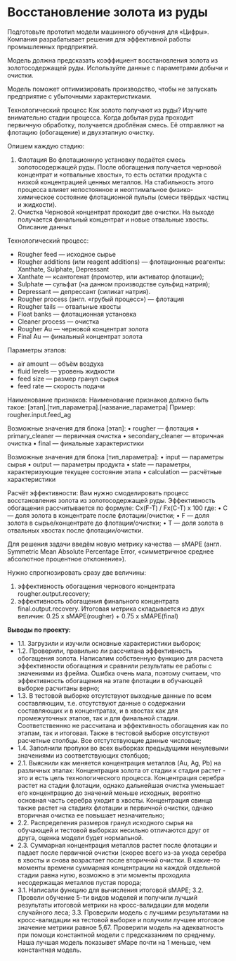 # Восстановление золота из руды

Подготовьте прототип модели машинного обучения для «Цифры». Компания разрабатывает решения для эффективной работы промышленных предприятий.

Модель должна предсказать коэффициент восстановления золота из золотосодержащей руды. Используйте данные с параметрами добычи и очистки.

Модель поможет оптимизировать производство, чтобы не запускать предприятие с убыточными характеристиками.

Технологический процесс
Как золото получают из руды? Изучите внимательно стадии процесса.
Когда добытая руда проходит первичную обработку, получается дроблёная смесь. Её отправляют на флотацию (обогащение) и двухэтапную очистку.

Опишем каждую стадию: 
1. Флотация
Во флотационную установку подаётся смесь золотосодержащей руды. После обогащения получается черновой концентрат и «отвальные хвосты», то есть остатки продукта с низкой концентрацией ценных металлов.
На стабильность этого процесса влияет непостоянное и неоптимальное физико-химическое состояние флотационной пульпы (смеси твёрдых частиц и жидкости).
2. Очистка 
Черновой концентрат проходит две очистки. На выходе получается финальный концентрат и новые отвальные хвосты.
Описание данных

Технологический процесс:
-	Rougher feed — исходное сырье
-	Rougher additions (или reagent additions) — флотационные реагенты: Xanthate, Sulphate, Depressant 
-	Xanthate — ксантогенат (промотер, или активатор флотации);
-	Sulphate — сульфат (на данном производстве сульфид натрия);
-	Depressant — депрессант (силикат натрия).
-	Rougher process (англ. «грубый процесс») — флотация
-	Rougher tails — отвальные хвосты
-	Float banks — флотационная установка
-	Cleaner process — очистка
-	Rougher Au — черновой концентрат золота
-	Final Au — финальный концентрат золота

Параметры этапов:
-	air amount — объём воздуха
-	fluid levels — уровень жидкости
-	feed size — размер гранул сырья
-	feed rate — скорость подачи

Наименование признаков:
Наименование признаков должно быть такое: [этап].[тип_параметра].[название_параметра]
Пример: rougher.input.feed_ag

Возможные значения для блока [этап]:
•	rougher — флотация
•	primary_cleaner — первичная очистка
•	secondary_cleaner — вторичная очистка
•	final — финальные характеристики

Возможные значения для блока [тип_параметра]:
•	input — параметры сырья
•	output — параметры продукта
•	state — параметры, характеризующие текущее состояние этапа
•	calculation — расчётные характеристики

Расчёт эффективности:
Вам нужно смоделировать процесс восстановления золота из золотосодержащей руды.
Эффективность обогащения рассчитывается по формуле: Cx(F-T) / Fx(C-T) x 100
где:
•	C — доля золота в концентрате после флотации/очистки;
•	F — доля золота в сырье/концентрате до флотации/очистки;
•	T — доля золота в отвальных хвостах после флотации/очистки.

Для решения задачи введём новую метрику качества —
sMAPE (англ. Symmetric Mean Absolute Percentage Error, «симметричное среднее абсолютное процентное отклонение»).

Нужно спрогнозировать сразу две величины:
1.	эффективность обогащения чернового концентрата rougher.output.recovery;
2.	эффективность обогащения финального концентрата final.output.recovery.
Итоговая метрика складывается из двух величин: 0.25 x sMAPE(rougher) + 0.75 x sMAPE(final)

**Выводы по проекту:**

- 1.1.  Загрузили и изучили основные характеристики выборок;
- 1.2.  Проверили, правильно ли рассчитана эффективность обогащения золота. Написалим собственную функцию для расчета эффективности обогащения и сравнили результаты ее работы с значениями из фрейма. Ошибка очень мала, поэтому считаем, что эффективность обогащения на этапе флотации в обучающей выборке расчитаны верно;
- 1.3.  В тестовой выборке отсутствуют выходные данные по всем составляющим, т.е. отсутствуют данные о содержании составляющих и в концентратах, и в хвостах как для промежуточных этапов, так и для финальной стадии. Соответственнно не рассчитана и эффективность обогащения как по этапам, так и итоговая. Также в тестовой выборке отсутствуют расчетные столбцы. Все отстутствующие данные числовые;
- 1.4. Заполнили пропуки во всех выборках предыдущими ненулевыми значениями из соответствующих столбцов;
- 2.1.  Выяснили как меняется концентрация металлов (Au, Ag, Pb) на различных этапах:
Концентрация золота от стадии к стадии растет - это и есть цель технологического процесса. Концентрация серебра растет на стадии флотации, однако дальнейшая очистка уменьшает его концентрацию до значений меньше исходных, вероятно основная часть серебра уходит в хвосты. Концентрация свинца также растет на стадиях флотации и первичной очистки, однако вторичная очистка ее повышает незначительно;
- 2.2.  Распределения размеров гранул исходного сырья на обучающей и тестовой выборках несильно отличаются друг от друга, оценка модели будет нормальной.
- 2.3.  Суммарная концентрация металлов растет после флотации и падает после первичной очистки (скорее всего из-за ухода серебра в хвосты и снова возрастает после вторичной очистки. В какие-то моменты времени суммарная концентрации на каждой отдельной стадии равна нулю, возможно в эти моменты проходила несодержащая металлов пустая порода;
- 3.1.  Написали функцию для вычисления итоговой sMAPE;
3.2. Провели обучение 5-ти видов моделей и получили лучший результаты итоговой метрики на кросс-валидации для модели случайного леса;
3.3. Проверили модель с лучшими результатами на кросс-валидации на тестовой выборке и получили лучшее итоговое значение метрики равное 5,67. Проверили модель на адекватность при помощи константной модели с предсказанием по среднему. Наша лучшая модель показывет sMape почти на 1 меньше, чем константная модель.
